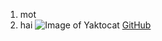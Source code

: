 1. mot
2. hai
![Image of Yaktocat](https://octodex.github.com/images/yaktocat.png)
[GitHub](https://google.com)
